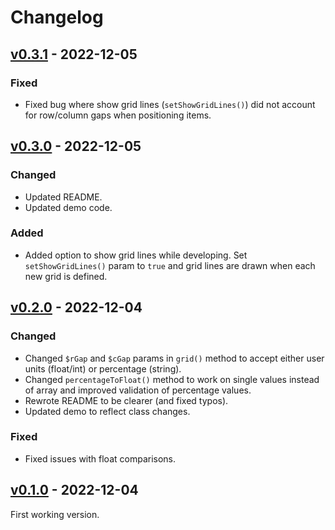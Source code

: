 # Changelog

## [v0.3.1] - 2022-12-05

### Fixed

- Fixed bug where show grid lines (`setShowGridLines()`) did not account for row/column gaps when positioning items.

## [v0.3.0] - 2022-12-05

### Changed

- Updated README.
- Updated demo code.

### Added

- Added option to show grid lines while developing. Set `setShowGridLines()` param to `true` and grid lines are drawn when each new grid is defined.

## [v0.2.0] - 2022-12-04

### Changed

- Changed `$rGap` and `$cGap` params in `grid()` method to accept either user units (float/int) or percentage (string).
- Changed `percentageToFloat()` method to work on single values instead of array and improved validation of percentage values.
- Rewrote README to be clearer (and fixed typos).
- Updated demo to reflect class changes.

### Fixed

- Fixed issues with float comparisons.

## [v0.1.0] - 2022-12-04

First working version.

[v0.3.1]: https://github.com/lmd-code/fpdf-grid-areas/releases/tag/v0.3.1
[v0.3.0]: https://github.com/lmd-code/fpdf-grid-areas/releases/tag/v0.3.0
[v0.2.0]: https://github.com/lmd-code/fpdf-grid-areas/releases/tag/v0.2.0
[v0.1.0]: https://github.com/lmd-code/fpdf-grid-areas/releases/tag/v0.1.0
